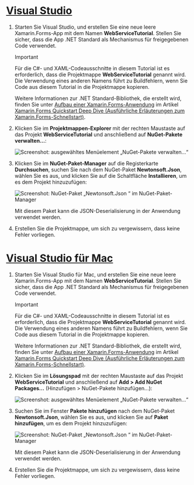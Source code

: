 # <a name="visual-studiotabvswin"></a>[Visual Studio](#tab/vswin)

1. Starten Sie Visual Studio, und erstellen Sie eine neue leere Xamarin.Forms-App mit dem Namen **WebServiceTutorial**. Stellen Sie sicher, dass die App .NET Standard als Mechanismus für freigegebenen Code verwendet.

    > [!IMPORTANT]
    > Für die C#- und XAML-Codeausschnitte in diesem Tutorial ist es erforderlich, dass die Projektmappe **WebServiceTutorial** genannt wird. Die Verwendung eines anderen Namens führt zu Buildfehlern, wenn Sie Code aus diesem Tutorial in die Projektmappe kopieren.

    Weitere Informationen zur .NET Standard-Bibliothek, die erstellt wird, finden Sie unter [Aufbau einer Xamarin.Forms-Anwendung](~/get-started/first-app/index.md) im Artikel [Xamarin.Forms Quickstart Deep Dive (Ausführliche Erläuterungen zum Xamarin.Forms-Schnellstart)](~/get-started/first-app/index.md).

1. Klicken Sie im **Projektmappen-Explorer** mit der rechten Maustaste auf das Projekt **WebServiceTutorial** und anschließend auf **NuGet-Pakete verwalten...**:

    ![Screenshot: ausgewähltes Menüelement „NuGet-Pakete verwalten...“](../images/vs/add-nuget-packages.png "Menüelement „NuGet-Pakete verwalten...“")

1. Klicken Sie im **NuGet-Paket-Manager** auf die Registerkarte **Durchsuchen**, suchen Sie nach dem NuGet-Paket **Newtonsoft.Json**, wählen Sie es aus, und klicken Sie auf die Schaltfläche **Installieren**, um es dem Projekt hinzuzufügen:

    ![Screenshot: NuGet-Paket „Newtonsoft.Json “ im NuGet-Paket-Manager](../images/vs/add-package.png "NuGet-Paket „Newtonsoft.Json“")

    Mit diesem Paket kann die JSON-Deserialisierung in der Anwendung verwendet werden.

1. Erstellen Sie die Projektmappe, um sich zu vergewissern, dass keine Fehler vorliegen.

# <a name="visual-studio-for-mactabvsmac"></a>[Visual Studio für Mac](#tab/vsmac)

1. Starten Sie Visual Studio für Mac, und erstellen Sie eine neue leere Xamarin.Forms-App mit dem Namen **WebServiceTutorial**. Stellen Sie sicher, dass die App .NET Standard als Mechanismus für freigegebenen Code verwendet.

    > [!IMPORTANT]
    > Für die C#- und XAML-Codeausschnitte in diesem Tutorial ist es erforderlich, dass die Projektmappe **WebServiceTutorial** genannt wird. Die Verwendung eines anderen Namens führt zu Buildfehlern, wenn Sie Code aus diesem Tutorial in die Projektmappe kopieren.

    Weitere Informationen zur .NET Standard-Bibliothek, die erstellt wird, finden Sie unter [Aufbau einer Xamarin.Forms-Anwendung](~/get-started/first-app/index.md) im Artikel [Xamarin.Forms Quickstart Deep Dive (Ausführliche Erläuterungen zum Xamarin.Forms-Schnellstart)](~/get-started/first-app/index.md).

1. Klicken Sie im **Lösungspad** mit der rechten Maustaste auf das Projekt **WebServiceTutorial** und anschließend auf **Add > Add NuGet Packages...** (Hinzufügen > NuGet-Pakete hinzufügen...):

    ![Screenshot: ausgewähltes Menüelement „NuGet-Pakete verwalten...“](../images/vsmac/add-nuget-packages.png "Menüelement „NuGet-Pakete verwalten...“")

1. Suchen Sie im Fenster **Pakete hinzufügen** nach dem NuGet-Paket **Newtonsoft.Json**, wählen Sie es aus, und klicken Sie auf **Paket hinzufügen**, um es dem Projekt hinzuzufügen:

    ![Screenshot: NuGet-Paket „Newtonsoft.Json “ im NuGet-Paket-Manager](../images/vsmac/add-package.png "NuGet-Paket „Newtonsoft.Json“")

    Mit diesem Paket kann die JSON-Deserialisierung in der Anwendung verwendet werden.

1. Erstellen Sie die Projektmappe, um sich zu vergewissern, dass keine Fehler vorliegen.
